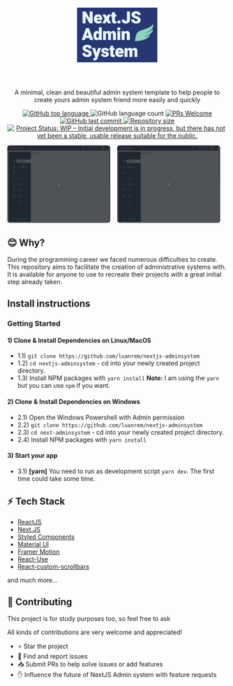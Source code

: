 <h1 align="center">
  <br>
  <img src=".github/NextJSLogo.png" alt="NextJS Logo" height="125" width="auto">
  <br><br>
</h1>

<p align="center">A minimal, clean and beautiful admin system template to help people to create yours admin system  friend more easily and quickly </p>

<p align="center">
  <a href="http://makeapullrequest.com">
    <img alt="GitHub top language" src="https://img.shields.io/github/languages/top/luanrem/nextjs-adminsystem">
  </a>
  <img alt="GitHub language count" src="https://img.shields.io/github/languages/count/luanrem/nextjs-adminsystem">

  <a href="http://makeapullrequest.com">
    <img src="https://img.shields.io/badge/contribuition-welcome-brightgreen.svg" alt="PRs Welcome">
  </a>
  <a href="https://saythanks.io/to/wendelfreitas">
      <img alt="GitHub last commit" src="https://img.shields.io/github/last-commit/luanrem/nextjs-adminsystem">
  </a>
  <a href="https://saythanks.io/to/wendelfreitas">
      <img alt="Repository size" src="https://img.shields.io/github/repo-size/luanrem/nextjs-adminsystem">
  </a>
  <a href="https://www.repostatus.org/#wip">
    <img src="https://img.shields.io/github/license/x0n4d0/ecoleta" alt="Project Status: WIP – Initial development is in progress, but there has not yet been a stable, usable release suitable for the public." />
  </a>  
</p>

<p align="center" style="display: flex; align-items: center; justify-content: center; flex-wrap: nowrap;">
  <kbd>
    <img width="450" style="border-radius: 5px" height="auto" src=".github/gif01.gif" alt="Intro">
  </kbd>
  &nbsp;&nbsp;&nbsp;&nbsp;
  <kbd>
    <img width="450" style="border-radius: 5px" height="auto" src=".github/gif02.gif" alt="Register adopt">
  </kbd>
  &nbsp;&nbsp;&nbsp;&nbsp;
</p>

## :blush: **Why?**

During the programming career we faced numerous difficulties to create. This repository aims to facilitate the creation of administrative systems with. It is available for anyone to use to recreate their projects with a great initial step already taken.

## **Install instructions**

### Getting Started

#### 1) Clone & Install Dependencies on Linux/MacOS

- 1.1) `git clone https://github.com/luanrem/nextjs-adminsystem`
- 1.2) `cd nextjs-adminsystem` - cd into your newly created project directory.
- 1.3) Install NPM packages with `yarn install`
        **Note:** I am using the `yarn` but you can use `npm` if you want.

#### 2) Clone & Install Dependencies on Windows

- 2.1) Open the Windows Powershell with Admin permission
- 2.2) `git clone https://github.com/luanrem/nextjs-adminsystem`
- 2.3) `cd next-adminsystem` - cd into your newly created project directory.
- 2.4) Install NPM packages with `yarn install`

#### 3) Start your app

- 3.1) **[yarn]** You need to run as development script `yarn dev`. The first time could take some time.

## :zap: **Tech Stack**

-   [ReactJS](https://reactjs.org/)
-   [Next.JS](https://github.com/expo/expo)
-   [Styled Components](https://www.styled-components.com/)
-   [Material UI](https://material-ui.com/pt/)
-   [Framer Motion](https://www.framer.com/motion/)
-   [React-Use](https://github.com/streamich/react-use)
-   [React-custom-scrollbars](https://github.com/malte-wessel/react-custom-scrollbars)

and much more...

## :handshake: **Contributing**

This project is for study purposes too, so feel free to ask

All kinds of contributions are very welcome and appreciated!

-   ⭐️ Star the project
-   🐛 Find and report issues
-   📥 Submit PRs to help solve issues or add features
-   ✋ Influence the future of NextJS Admin system with feature requests

